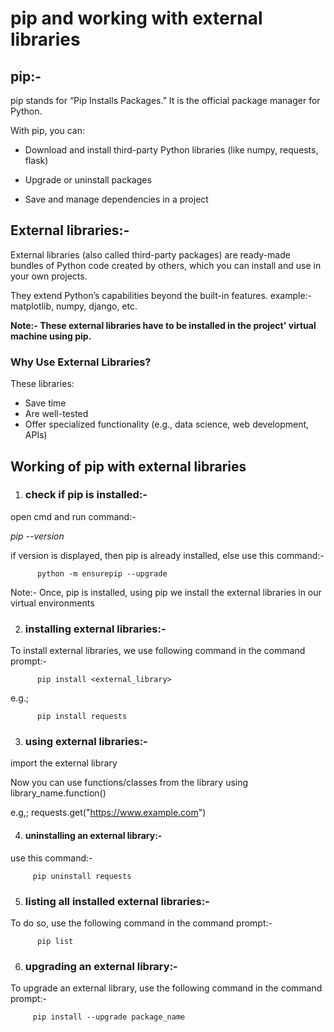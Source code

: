 # pip and working with external libraries

## pip:-

pip stands for “Pip Installs Packages.”
It is the official package manager for Python.

With pip, you can:
* Download and install third-party Python libraries (like numpy, requests, flask)

* Upgrade or uninstall packages

* Save and manage dependencies in a project

## External libraries:-

External libraries (also called third-party packages) are ready-made bundles of Python code created by others, which you can install and use in your own projects.

They extend Python’s capabilities beyond the built-in features.
example:- matplotlib, numpy, django, etc.

**Note:- These external libraries have to be installed in the project' virtual machine using pip.**

### Why Use External Libraries?
These libraries:
* Save time
* Are well-tested
* Offer specialized functionality (e.g., data science, web development, APIs)

## Working of pip with external libraries

1. ### check if pip is installed:-

open cmd and run command:-

_pip --version_

if version is displayed, then pip is already installed,
else use this command:-  
       
          python -m ensurepip --upgrade

Note:- Once, pip is installed, using pip we install the external libraries in our virtual environments

2. ### installing external libraries:-

To install external libraries, we use following command in the command prompt:-

          pip install <external_library>

e.g.;
            
          pip install requests

3. ### using external libraries:-

import the external library

Now you can use functions/classes from the library using library_name.function()

e.g,; requests.get("https://www.example.com")

4. #### uninstalling an external library:-
use this command:-

         pip uninstall requests

5. ### listing all installed external libraries:-
 To do so, use the following command in the command prompt:-

          pip list
6. ### upgrading an external library:-
 To upgrade an external library, use the following command in the command prompt:-
          
         pip install --upgrade package_name

